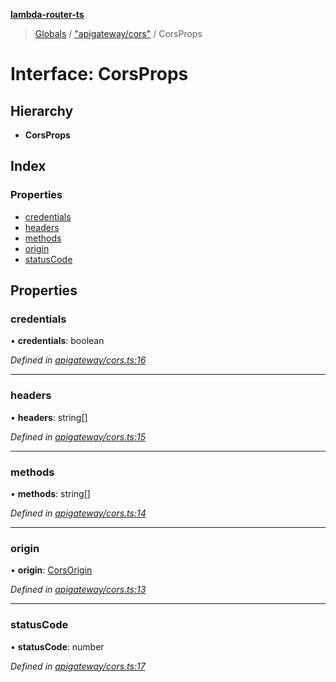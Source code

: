**[lambda-router-ts](../README.md)**

> [Globals](../globals.md) / ["apigateway/cors"](../modules/_apigateway_cors_.md) / CorsProps

# Interface: CorsProps

## Hierarchy

* **CorsProps**

## Index

### Properties

* [credentials](_apigateway_cors_.corsprops.md#credentials)
* [headers](_apigateway_cors_.corsprops.md#headers)
* [methods](_apigateway_cors_.corsprops.md#methods)
* [origin](_apigateway_cors_.corsprops.md#origin)
* [statusCode](_apigateway_cors_.corsprops.md#statuscode)

## Properties

### credentials

•  **credentials**: boolean

*Defined in [apigateway/cors.ts:16](https://github.com/supergillis/lambda-router-ts/blob/43899f9/lib/apigateway/cors.ts#L16)*

___

### headers

•  **headers**: string[]

*Defined in [apigateway/cors.ts:15](https://github.com/supergillis/lambda-router-ts/blob/43899f9/lib/apigateway/cors.ts#L15)*

___

### methods

•  **methods**: string[]

*Defined in [apigateway/cors.ts:14](https://github.com/supergillis/lambda-router-ts/blob/43899f9/lib/apigateway/cors.ts#L14)*

___

### origin

•  **origin**: [CorsOrigin](../modules/_apigateway_cors_.md#corsorigin)

*Defined in [apigateway/cors.ts:13](https://github.com/supergillis/lambda-router-ts/blob/43899f9/lib/apigateway/cors.ts#L13)*

___

### statusCode

•  **statusCode**: number

*Defined in [apigateway/cors.ts:17](https://github.com/supergillis/lambda-router-ts/blob/43899f9/lib/apigateway/cors.ts#L17)*
